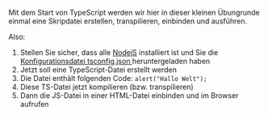 Mit dem Start von TypeScript werden wir hier in dieser kleinen Übungrunde einmal eine Skripdatei erstellen, transpilieren, einbinden und ausführen.

Also:

1. Stellen Sie sicher, dass alle [NodejS](https://nodejs.org/) installiert ist und Sie die [Konfigurationsdatei tsconfig.json ](https://github.com/gabriel-rausch/EIA1-Material/blob/master/L05/tsconfig.json) heruntergeladen haben
2. Jetzt soll eine TypeScript-Datei erstellt werden
3. Die Datei enthält folgenden Code: `alert("Hallo Welt");`
4. Diese TS-Datei jetzt kompilieren (bzw. transpilieren)
5. Dann die JS-Datei in einer HTML-Datei einbinden und im Browser aufrufen